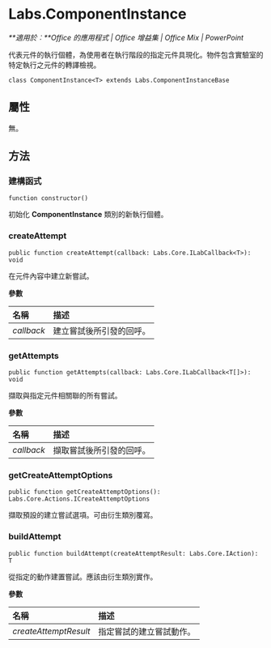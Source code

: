 
# <a name="labs.componentinstance"></a>Labs.ComponentInstance

 _**適用於︰**Office 的應用程式 | Office 增益集 | Office Mix | PowerPoint_

代表元件的執行個體，為使用者在執行階段的指定元件具現化。物件包含實驗室的特定執行之元件的轉譯檢視。

```
class ComponentInstance<T> extends Labs.ComponentInstanceBase
```


## <a name="properties"></a>屬性

無。


## <a name="methods"></a>方法




### <a name="constructor"></a>建構函式

 `function constructor()`

初始化 **ComponentInstance** 類別的新執行個體。


### <a name="createattempt"></a>createAttempt

 `public function createAttempt(callback: Labs.Core.ILabCallback<T>): void`

在元件內容中建立新嘗試。

 **參數**


|**名稱**|**描述**|
|:-----|:-----|
| _callback_|建立嘗試後所引發的回呼。|

### <a name="getattempts"></a>getAttempts

 `public function getAttempts(callback: Labs.Core.ILabCallback<T[]>): void`

擷取與指定元件相關聯的所有嘗試。

 **參數**


|**名稱**|**描述**|
|:-----|:-----|
| _callback_|擷取嘗試後所引發的回呼。|

### <a name="getcreateattemptoptions"></a>getCreateAttemptOptions

 `public function getCreateAttemptOptions(): Labs.Core.Actions.ICreateAttemptOptions`

擷取預設的建立嘗試選項。可由衍生類別覆寫。


### <a name="buildattempt"></a>buildAttempt

 `public function buildAttempt(createAttemptResult: Labs.Core.IAction): T`

從指定的動作建置嘗試。應該由衍生類別實作。

 **參數**


|**名稱**|**描述**|
|:-----|:-----|
| _createAttemptResult_|指定嘗試的建立嘗試動作。|
